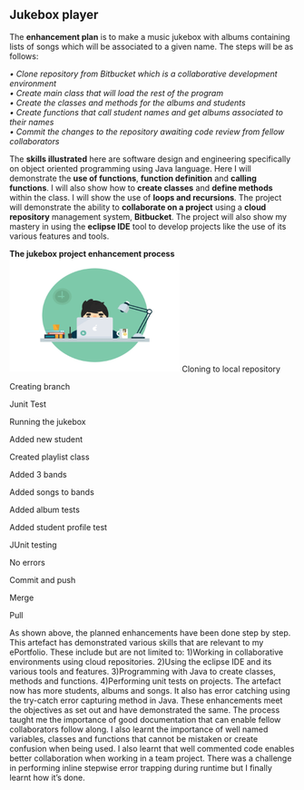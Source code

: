 <h2>Jukebox player</h2>
<p>The <b>enhancement plan</b> is to make a music jukebox with albums containing lists of songs which will be associated to a given name. The steps will be as follows:</p>
<p><i>• Clone repository from Bitbucket which is a collaborative development environment<br>
• Create main class that will load the rest of the program<br>
• Create the classes and methods for the albums and students<br>
• Create functions that call student names and get albums associated to their names<br>
• Commit the changes to the repository awaiting code review from fellow collaborators</i><br></p>
<p>The <b>skills illustrated</b> here are software design and engineering specifically on object oriented programming using Java language. Here I will demonstrate the <b>use of functions</b>, <b>function definition</b> and <b>calling functions</b>. I will also show how to <b>create classes</b> and <b>define methods</b> within the class. I will show the use of <b>loops and recursions</b>. The project will demonstrate the ability to <b>collaborate on a project</b> using a <b>cloud repository</b> management system, <b>Bitbucket</b>. The project will also show my mastery in using the <b>eclipse IDE</b> tool to develop projects like the use of its various features and tools.</p>

<b>The jukebox project enhancement process</b>
<img src="https://github.com/GypsyTheDj/My-PortFolio/blob/master/assets/images/Dev%20Android.gif" width="300" height="200">
Cloning to local repository<br>





Creating branch


Junit Test


Running the jukebox

Added new student

Created playlist class

Added 3 bands

Added songs to bands

Added album tests

Added student profile test

JUnit testing

No errors

Commit and push


Merge



Pull



As shown above, the planned enhancements have been done step by step. This artefact has demonstrated various skills that are relevant to my ePortfolio. These include but are not limited to:
1)Working in collaborative environments using cloud repositories.
2)Using the eclipse IDE and its various tools and features.
3)Programming with Java to create classes, methods and functions.
4)Performing unit tests on projects.
The artefact now has more students, albums and songs. It also has error catching using the try-catch error capturing method in Java. These enhancements meet the objectives as set out and have demonstrated the same.
The process taught me the importance of good documentation that can enable fellow collaborators follow along. I also learnt the importance of well named variables, classes and functions that cannot be mistaken or create confusion when being used. I also learnt that well commented code enables better collaboration when working in a team project. There was a challenge in performing inline stepwise error trapping during runtime but I finally learnt how it’s done.
